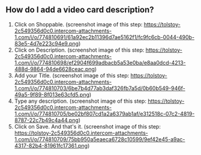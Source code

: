 ## How do I add a video card description?

1. Click on Shoppable. (screenshot image of this step: https://tolstoy-2c549356d0c0.intercom-attachments-1.com/i/o/774810691/61a92ec2b11396d7ae5162f1/fc9fc6cb-0044-490b-83e5-4d7e223c94e9.png)
2. Click on Description. (screenshot image of this step: https://tolstoy-2c549356d0c0.intercom-attachments-1.com/i/o/774810698/ef2904f699adbacb5a53e0ba/e8aa0dcd-4213-488d-9864-94de6628ceac.png)
3. Add your Title. (screenshot image of this step: https://tolstoy-2c549356d0c0.intercom-attachments-1.com/i/o/774810703/6be7b4d77ab3daf326fb7a5d/0b60b549-946f-49a5-9f89-8f013e63cfd5.png)
4. Type any description. (screenshot image of this step: https://tolstoy-2c549356d0c0.intercom-attachments-1.com/i/o/774810705/be02bf807cd1a2a6379ab1af/e312518c-07c2-4819-8787-22c7b49c4a44.png)
5. Click on Save. And that's it. (screenshot image of this step: https://tolstoy-2c549356d0c0.intercom-attachments-1.com/i/o/774810709/75bb950a5eaeca6728c10599/9ef42e45-a9ac-4317-82b4-81961fc17361.png)

